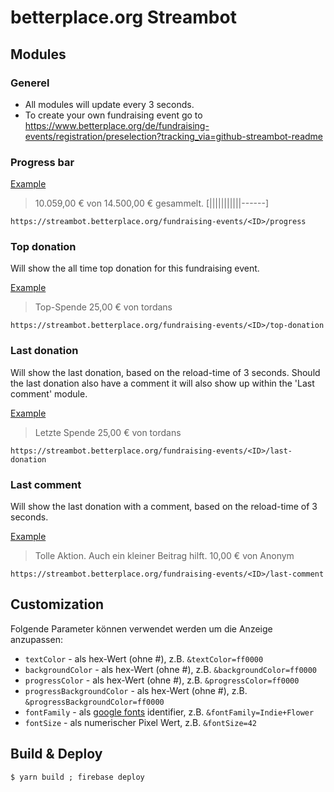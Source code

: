 # betterplace.org Streambot

## Modules

### Generel

- All modules will update every 3 seconds.
- To create your own fundraising event go to https://www.betterplace.org/de/fundraising-events/registration/preselection?tracking_via=github-streambot-readme

### Progress bar

[Example](https://streambot.betterplace.org/fundraising-events/30943/progress?textColor=fff&backgroundColor=3F3F3F&progressColor=4597A2&progressBackgroundColor=AECFD1&fontFamily=Seaweed+Script&fontSize=30)

>10.059,00 € von 14.500,00 € gesammelt.
>[|||||||||||------]

```
https://streambot.betterplace.org/fundraising-events/<ID>/progress
```

### Top donation

Will show the all time top donation for this fundraising event.

[Example](https://streambot.betterplace.org/fundraising-events/30943/top-donation?textColor=fff&backgroundColor=3F3F3F&progressColor=4597A2&progressBackgroundColor=AECFD1&fontFamily=Seaweed+Script&fontSize=30)

>Top-Spende
>25,00 € von tordans

```
https://streambot.betterplace.org/fundraising-events/<ID>/top-donation
```

### Last donation

Will show the last donation, based on the reload-time of 3 seconds. Should the last donation also have a comment it will also show up within the 'Last comment' module.

[Example](https://streambot.betterplace.org/fundraising-events/30943/last-donation?textColor=fff&backgroundColor=3F3F3F&progressColor=4597A2&progressBackgroundColor=AECFD1&fontFamily=Seaweed+Script&fontSize=30)

>Letzte Spende
>25,00 € von tordans

```
https://streambot.betterplace.org/fundraising-events/<ID>/last-donation
```

### Last comment

Will show the last donation with a comment, based on the reload-time of 3 seconds.

[Example](https://streambot.betterplace.org/fundraising-events/30943/last-comment?textColor=fff&backgroundColor=3F3F3F&progressColor=4597A2&progressBackgroundColor=AECFD1&fontFamily=Seaweed+Script&fontSize=30)

>Tolle Aktion. Auch ein kleiner Beitrag hilft.
>10,00 € von Anonym

```
https://streambot.betterplace.org/fundraising-events/<ID>/last-comment
```


## Customization

Folgende Parameter können verwendet werden um die Anzeige anzupassen:

- `textColor` - als hex-Wert (ohne #), z.B. `&textColor=ff0000`
- `backgroundColor` - als hex-Wert (ohne #), z.B. `&backgroundColor=ff0000`
- `progressColor` - als hex-Wert (ohne #), z.B. `&progressColor=ff0000`
- `progressBackgroundColor` - als hex-Wert (ohne #), z.B. `&progressBackgroundColor=ff0000`
- `fontFamily` - als [google fonts](https://fonts.google.com/) identifier, z.B. `&fontFamily=Indie+Flower`
- `fontSize` - als numerischer Pixel Wert, z.B. `&fontSize=42`

## Build & Deploy

```
$ yarn build ; firebase deploy
```
